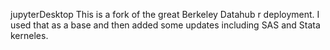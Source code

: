 jupyterDesktop
This is a fork of the great Berkeley Datahub r deployment.  I used that as a base and then added some updates including SAS and Stata kerneles.
